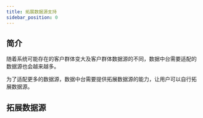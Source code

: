 ```yaml
---
title: 拓展数据源支持
sidebar_position: 0
---
```


## 简介

随着系统可能存在的客户群体变大及客户群体数据源的不同，数据中台需要适配的数据源也会越来越多。

为了适配更多的数据源，数据中台需要提供拓展数据源的能力，让用户可以自行拓展数据源。

## 拓展数据源